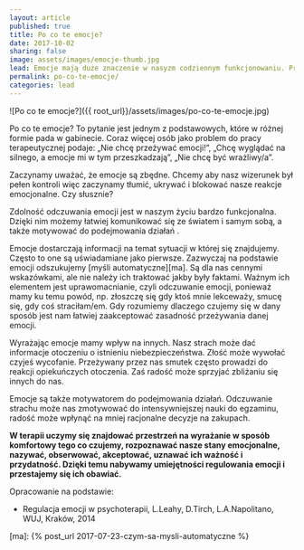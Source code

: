 ```yaml
---
layout: article
published: true
title: Po co te emocje?
date: 2017-10-02
sharing: false
image: assets/images/emocje-thumb.jpg
lead: Emocje mają duże znaczenie w nasyzm codziennym funkcjonowaniu. Przyjrzyjmy sie jaklą rolę odgrywają w naszym życiu.
permalink: po-co-te-emocje/
categories: lead
---
```


![Po co te emocje?]({{ root_url}}/assets/images/po-co-te-emocje.jpg)

Po co te emocje? To pytanie jest jednym z podstawowych, które w różnej formie pada w gabinecie. Coraz więcej osób jako 
problem do pracy terapeutycznej podaje: „Nie chcę przeżywać emocji!”, „Chcę wyglądać na silnego, a emocje mi w tym 
przeszkadzają”, „Nie chcę być wrażliwy/a”.

Zaczynamy uważać, że emocje są zbędne. Chcemy aby nasz wizerunek był pełen kontroli więc zaczynamy tłumić, ukrywać i 
blokować nasze reakcje emocjonalne. Czy słusznie?

Zdolność odczuwania emocji jest w naszym życiu bardzo funkcjonalna. Dzięki nim możemy łatwiej komunikować się ze światem 
i samym sobą, a także motywować  do podejmowania działań . 

Emocje dostarczają informacji na temat sytuacji w której się znajdujemy. Często to one są uświadamiane jako pierwsze. 
Zazwyczaj  na podstawie emocji odszukujemy [myśli automatyczne][ma]. Są dla nas cennymi wskazówkami, ale nie należy ich traktować 
jakby były faktami. Ważnym ich elementem jest uprawomacnianie, czyli odczuwanie emocji, ponieważ mamy ku temu powód, np. 
złoszczę się gdy ktoś mnie lekceważy, smucę się, gdy coś straciłam/em. Gdy rozumiemy dlaczego czujemy się w dany sposób 
jest nam łatwiej zaakceptować zasadność przeżywania danej emocji.

Wyrażając emocje mamy wpływ na innych. Nasz strach może dać informacje otoczeniu o istnieniu niebezpieczeństwa. Złość 
może wywołać czyjeś wycofanie. Przeżywany przez nas smutek często prowadzi do reakcji opiekuńczych otoczenia. Zaś radość 
może sprzyjać zbliżaniu się innych do nas.

Emocje są także motywatorem do podejmowania działań. Odczuwanie strachu może nas zmotywować do intensywniejszej nauki do 
egzaminu, radość może wpłynąć na mniej racjonalne decyzje na zakupach.

**W terapii uczymy się znajdować przestrzeń na wyrażanie w sposób komfortowy tego co czujemy, rozpoznawać nasze stany emocjonalne, 
nazywać, obserwować, akceptować, uznawać ich ważność i przydatność. Dzięki temu nabywamy umiejętności regulowania emocji 
i przestajemy  się ich obawiać.**

Opracowanie na podstawie: 
 
* Regulacja emocji w psychoterapii, L.Leahy, D.Tirch, L.A.Napolitano, WUJ, Kraków, 2014 

[ma]: {% post_url 2017-07-23-czym-sa-mysli-automatyczne %}
